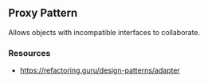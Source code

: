## Proxy Pattern

Allows objects with incompatible interfaces to collaborate.


### Resources
* https://refactoring.guru/design-patterns/adapter
